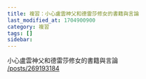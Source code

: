 ```yaml
---
title: 複習：小心盧雲神父和德雷莎修女的書籍與言論
last_modified_at: 1704900900
category: 複習
tags: []
sidebar: 
---
```


 <p>小心盧雲神父和德雷莎修女的書籍與言論<br>
<a href="/posts/269193184" target="_blank">/posts/269193184</a></p>

<p>&nbsp;</p>
